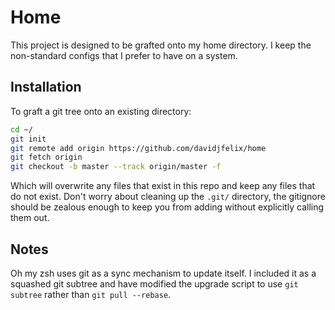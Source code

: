 # Home

This project is designed to be grafted onto my home directory.
I keep the non-standard configs that I prefer to have on a system.

## Installation

To graft a git tree onto an existing directory:

```bash
cd ~/
git init
git remote add origin https://github.com/davidjfelix/home
git fetch origin
git checkout -b master --track origin/master -f
```

Which will overwrite any files that exist in this repo and keep any files that do not exist.
Don't worry about cleaning up the `.git/` directory, the gitignore should be zealous enough to keep you from adding without explicitly calling them out.

## Notes

Oh my zsh uses git as a sync mechanism to update itself.
I included it as a squashed git subtree and have modified the upgrade script to use `git subtree` rather than `git pull --rebase`.
